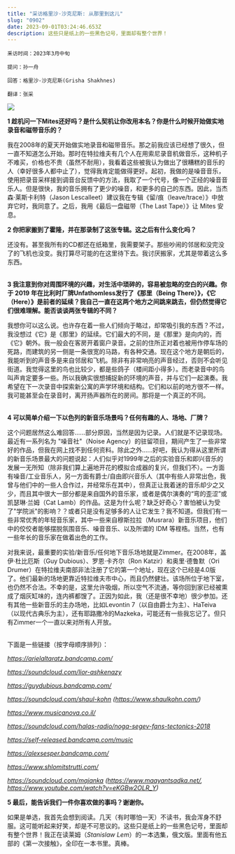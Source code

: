 ```yaml
---
title: "采访格里沙·沙克尼斯: 从那里到这儿"
slug: "0902"
date: 2023-09-01T03:24:46.653Z
description: 这些只是纸上的一些黑色记号，里面却有整个世界！
---
```

`釆访时间：2023年3月中旬`

`提问：孙一舟`

`回答：格里沙-沙克尼斯(Grisha Shakhnes)`

`翻译：张采`

![](/images/uploads/grisha-shakhnes.jpg)

**1 趁机问一下Mites还好吗？是什么契机让你改用本名？你是什么时候开始做实地录音和磁带音乐的？**

我在2008年的夏天开始做实地录音和磁带音乐。那之前我应该已经想了很久，但一直不知道怎么开始。那时在特拉维夫有几个人在用索尼录音机做音乐，这种机子不难买，价格也不贵（虽然不耐用），我看着这些被我认为做出了很糟糕的音乐的人（幸好很多人都中止了），觉得我肯定能做得更好。起初，我做的是噪音音乐，使用把录音采样接到调音台反馈中的方法，我取了一个代号，像一个正经的噪音音乐人。但是很快，我的音乐拥有了更少的噪音，和更多的自己的东西。因此，当杰森·莱斯卡利特（Jason Lescalleet）建议我在专辑《留/痕（leave/trace）》中放弃它时，我同意了。之后，我用《最后一盘磁带（The Last Tape）》让 Mites 安息。

**2 你把家搬到了霍隆，并在那录制了这张专辑。这之后有什么变化吗？**

还没有。甚至我所有的CD都还在纸箱里，我需要架子。那些吵闹的邻居和没完没了的飞机也没变。我打算尽可能的在这里待下去。我讨厌搬家，尤其是带着这么多东西。

\
**3 我注意到你对周围环境的兴趣，对生活中琐碎的，容易被忽略的空白的兴趣。你于 2019 年在比利时厂牌Unfathomless发行了《那里（Being There）》，《它（Here）》是前者的延续？我自己一直在这两个地方之间跳来跳去，但仍然觉得它们很难理解。能否谈谈两张专辑的不同？**

我想你可以这么说。也许存在着一些人们倾向于略过，却常吸引我的东西？不过，我没想过《它》是《那里》的延续。它们最大的不同，是《那里》是向内的，而《它》朝外。我一般会在客房开着窗户录音。之前的住所正对着也被用作停车场的死路，而建筑的另一侧是一条很宽的马路，有各种交通。现在这个地方是朝后的，我能听到的声音多是来自邻居和飞机。除非有非常响亮的声音经过，否则不会听见街道。我觉得这里的鸟也比较少，都是些鸽子（楼间距小得多）。而老录音中的鸟叫声肯定要多一些。所以我确实很想捕捉新的环境的声音，并与它们一起演奏。我希望在下一次录音中探索新公寓的声学环境和结构。它们和以前的地方很不一样。我可能甚至会在录音时，离开扬声器所在的房间。那将是一个真正的不同。

\
**4 可以简单介绍一下以色列的新音乐场景吗？任何有趣的人、场地、厂牌？**

这个问题居然这么难回答......部分原因，当然是因为记录。人们就是不记录现场。最近有一系列名为 "噪音社"（Noise Agency）的驻留项目，期间产生了一些非常好的作品，但我在网上找不到任何资料。除此之外......好吧，我认为得从这里所谓的新音乐场景最大的问题说起：人们似乎对1999年之后的实验音乐和即兴音乐的发展一无所知（除非我们算上遍地开花的模拟合成器的复兴，但我们不）。一方面有噪音/工业音乐人，另一方面有爵士/自由即兴音乐人（其中有些人非常出色，我曾与他们中的一些人合作过，并经常乐在其中），但真正让我着迷的音乐却少之又少，而且其中很大一部分都是来自国外的音乐家，或者是偶尔演奏的“弯的歪涩”或凯瑟琳·兰姆（Cat Lamb）的作品。这是为什么呢？缺乏好奇心？害怕被认为受了"学院派"的影响？？或者只是没有足够多的人让它发生？我不知道。但我们有一些非常优秀的年轻音乐家，其中一些来自穆斯拉拉（Musrara）新音乐项目，他们中的佼佼者能够摆脱氛围音乐、噪音音乐、以及所谓的 IDM 等桎梏。当然，也有一些年长的音乐家在做着出色的工作。

对我来说，最重要的实验/新音乐/任何地下音乐场地就是Zimmer。在2008年，盖伊·杜比厄斯（Guy Dubious）、罗恩·卡齐尔（Ron Katzir）和奥里·德鲁默（Ori Drumer）在特拉维夫南部非法注册了它的第一个地址，现在这个已经是4.0版了。他们最新的场地更靠近特拉维夫市中心，而且仍然健壮。该场所位于地下室，也仍然不合法。不幸的是，这里允许吸烟，所以空气不流通，等你回到家已经被熏成了烟灰缸味的，连内裤都馊了。正因为如此，我（还是很不幸地）很少参加。还有其他一些新音乐的主办场地，比如Levontin 7（以自由爵士为主）、HaTeiva（以现代古典乐为主），还有耶路撒冷的Mazkeka，可能还有一些我忘记了。但只有Zimmer一个一直以来对所有人开放。

\
下面是一些链接（按字母顺序排列）：

*<https://arielaltaratz.bandcamp.com/>*

*<https://soundcloud.com/lior-ashkenazy>*

*<https://guydubious.bandcamp.com/>*

*<https://soundcloud.com/shaul-kohn> (https://www.shaulkohn.com/)*

*https://www.musicanova.co.il/*

*<https://soundcloud.com/halas-radio/noga-segev-fans-tectonics-2018>*

*https://self-released.bandcamp.com/music*

*https://alexsesper.bandcamp.com/*

*https://www.shlomitstrutti.com/*

*<https://soundcloud.com/majanka> (<https://www.maayantsadka.net/>, https://www.youtube.com/watch?v=eKGBw2OLR_Y)*

**5 最后，能告诉我们一件你喜欢做的事吗？谢谢你。**

如果是单选，我首先会想到阅读。几天（有时哪怕一天）不读书，我会浑身不舒服。这可能听起来好笑，却是不可思议的。这些只是纸上的一些黑色记号，里面却有整个世界！我正在读莱姆（*Stanislaw Lem*）的一本选集，俄文版。里面有他五部的《第一次接触》，全印在一本书里。真棒。